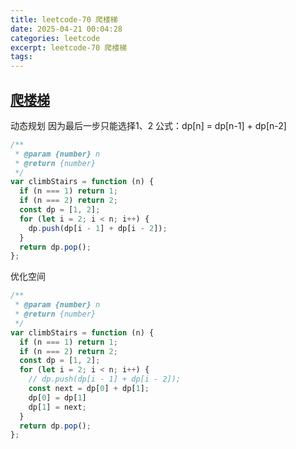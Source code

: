 ```yaml
---
title: leetcode-70 爬楼梯
date: 2025-04-21 00:04:28
categories: leetcode
excerpt: leetcode-70 爬楼梯
tags:
---
```


## [爬楼梯](https://leetcode.cn/problems/climbing-stairs/description/)

动态规划
因为最后一步只能选择1、2
公式：dp[n] = dp[n-1] + dp[n-2]

```js
/**
 * @param {number} n
 * @return {number}
 */
var climbStairs = function (n) {
  if (n === 1) return 1;
  if (n === 2) return 2;
  const dp = [1, 2];
  for (let i = 2; i < n; i++) {
    dp.push(dp[i - 1] + dp[i - 2]);
  }
  return dp.pop();
};
```

优化空间

```js
/**
 * @param {number} n
 * @return {number}
 */
var climbStairs = function (n) {
  if (n === 1) return 1;
  if (n === 2) return 2;
  const dp = [1, 2];
  for (let i = 2; i < n; i++) {
    // dp.push(dp[i - 1] + dp[i - 2]);
    const next = dp[0] + dp[1];
    dp[0] = dp[1]
    dp[1] = next;
  }
  return dp.pop();
};
```
